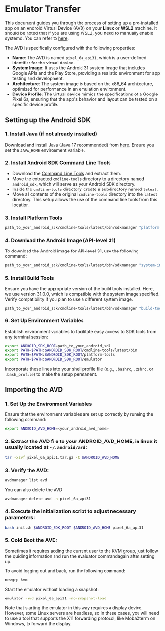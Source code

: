 # Emulator Transfer

This document guides you through the process of setting up a pre-installed app on an Android Virtual Device (AVD) on your **Linux** or **WSL2** machine. It should be noted that if you are using WSL2, you need to manually enable systemd. You can refer to [here](https://github.com/microsoft/WSL/issues/7149).

The AVD is specifically configured with the following properties:

- **Name**: The AVD is named `pixel_6a_api31`, which is a user-defined identifier for the virtual device.
- **System Image**: It uses the Android 31 system image that includes Google APIs and the Play Store, providing a realistic environment for app testing and development.
- **Architecture**: The system image is based on the x86_64 architecture, optimized for performance in an emulation environment.
- **Device Profile**: The virtual device mimics the specifications of a Google Pixel 6a, ensuring that the app's behavior and layout can be tested on a specific device profile.

## Setting up the Android SDK

### 1. Install Java (if not already installed)
Download and install Java (Java 17 recommended) from [here](https://www.oracle.com/java/technologies/downloads/). Ensure you set the `JAVA_HOME` environment variable.

### 2. Install Android SDK Command Line Tools
   - Download the [Command Line Tools](https://developer.android.com/studio) and extract them.
   - Move the extracted `cmdline-tools` directory to a directory named `android_sdk`, which will serve as your Android SDK directory.
   - Inside the `cmdline-tools` directory, create a subdirectory named `latest`.
   - Move all contents of the original `cmdline-tools` directory into the `latest` directory. This setup allows the use of the command line tools from this location.

### 3. Install Platform Tools
```bash
path_to_your_android_sdk/cmdline-tools/latest/bin/sdkmanager "platform-tools" "platforms;android-31"
```

### 4. Download the Android Image (API-level 31)
To download the Android image for API-level 31, use the following command:
```bash
path_to_your_android_sdk/cmdline-tools/latest/bin/sdkmanager "system-images;android-31;google_apis_playstore;x86_64"
```

### 5. Install Build Tools
Ensure you have the appropriate version of the build tools installed. Here, we use version 31.0.0, which is compatible with the system image specified. Verify compatibility if you plan to use a different system image.
```bash
path_to_your_android_sdk/cmdline-tools/latest/bin/sdkmanager "build-tools;31.0.0"
```

### 6. Set Up Environment Variables
Establish environment variables to facilitate easy access to SDK tools from any terminal session:
```bash
export ANDROID_SDK_ROOT=path_to_your_android_sdk
export PATH=$PATH:$ANDROID_SDK_ROOT/cmdline-tools/latest/bin
export PATH=$PATH:$ANDROID_SDK_ROOT/platform-tools
export PATH=$PATH:$ANDROID_SDK_ROOT/emulator
```
Incorporate these lines into your shell profile file (e.g., `.bashrc`, `.zshrc`, or `.bash_profile`) to make the setup permanent.

## Importing the AVD

### 1. Set Up the Environment Variables
Ensure that the environment variables are set up correctly by running the following command:
```bash
export ANDROID_AVD_HOME=<your_android_avd_home>
```

### 2. Extract the AVD file to your ANDROID_AVD_HOME, in linux it usually located at `~/.android/avd`:
```bash
tar -xzvf pixel_6a_api31.tar.gz -C $ANDROID_AVD_HOME
```

### 3. Verify the AVD:
```bash
avdmanager list avd
```
You can also delete the AVD
```bash
avdmanager delete avd -n pixel_6a_api31
```

### 4. Execute the initialization script to adjust necessary parameters:
```bash
bash init.sh $ANDROID_SDK_ROOT $ANDROID_AVD_HOME pixel_6a_api31
```

### 5. Cold Boot the AVD:
Sometimes it requires adding the current user to the KVM group, just follow the quiding information and run the evaluator commandagain after setting up.

To avoid logging out and back, run the following command:
```bash
newgrp kvm
```
Start the emulator without loading a snapshot:
```bash
emulator -avd pixel_6a_api31 -no-snapshot-load
```
Note that starting the emulator in this way requires a display device. However, some Linux servers are headless, so in these cases, you will need to use a tool that supports the X11 forwarding protocol, like MobaXterm on Windows, to forward the display.
